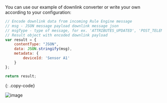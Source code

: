You can use our example of downlink converter or write your own according to your configuration:

```javascript
// Encode downlink data from incoming Rule Engine message
// msg - JSON message payload downlink message json
// msgType - type of message, for ex. 'ATTRIBUTES_UPDATED', 'POST_TELEMETRY_REQUEST', etc.
// Result object with encoded downlink payload
var result = {
    contentType: "JSON",
    data: JSON.stringify(msg),
    metadata: {
        deviceId: 'Sensor A1'
    }
};

return result;
```
{: .copy-code}

![image](https://img.thingsboard.io/user-guide/integrations/azure-service-bus/azure-service-bus-integration-create-downlink-converter-tbel-1-pe.png)